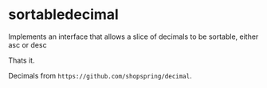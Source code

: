 sortabledecimal
======

Implements an interface that allows a slice of decimals to be sortable, either asc or desc

Thats it.

Decimals from `https://github.com/shopspring/decimal`.



